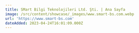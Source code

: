 ```yaml
---
title: SMart Bilgi Teknolojileri Ltd. Şti. | Ana Sayfa
image: /src/content/showcase/_images/www.smart-bs.com.webp
url: 'https://www.smart-bs.com'
dateAdded: 2023-04-24T16:01:09.000Z
---
```


